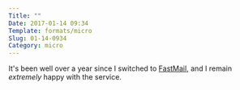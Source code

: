 ```yaml
---
Title: ""
Date: 2017-01-14 09:34
Template: formats/micro
Slug: 01-14-0934
Category: micro
---
```


It's been well over a year since I switched to [FastMail], and I remain *extremely* happy with the service.

[FastMail]: https://www.fastmail.com/?STKI=14660385

